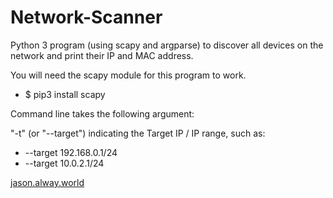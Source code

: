 # Network-Scanner

Python 3 program (using scapy and argparse) to discover all devices on the network and print their IP and MAC address.

You will need the scapy module for this program to work.
* $ pip3 install scapy

Command line takes the following argument:

"-t" (or "--target") indicating the Target IP / IP range, such as:
* --target 192.168.0.1/24
* --target 10.0.2.1/24

[jason.alway.world](http://jason.alway.world)
